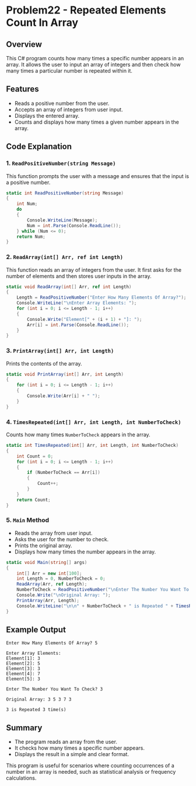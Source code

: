# Problem22 - Repeated Elements Count In Array

## Overview
This C# program counts how many times a specific number appears in an array. It allows the user to input an array of integers and then check how many times a particular number is repeated within it.

## Features
- Reads a positive number from the user.
- Accepts an array of integers from user input.
- Displays the entered array.
- Counts and displays how many times a given number appears in the array.

## Code Explanation

### 1. `ReadPositiveNumber(string Message)`
This function prompts the user with a message and ensures that the input is a positive number.
```csharp
static int ReadPositiveNumber(string Message)
{
    int Num;
    do
    {
        Console.WriteLine(Message);
        Num = int.Parse(Console.ReadLine());
    } while (Num <= 0);
    return Num;
}
```

### 2. `ReadArray(int[] Arr, ref int Length)`
This function reads an array of integers from the user. It first asks for the number of elements and then stores user inputs in the array.
```csharp
static void ReadArray(int[] Arr, ref int Length)
{
    Length = ReadPositiveNumber("Enter How Many Elements Of Array?");
    Console.WriteLine("\nEnter Array Elements: ");
    for (int i = 0; i <= Length - 1; i++)
    {
        Console.Write("Element[" + (i + 1) + "]: ");
        Arr[i] = int.Parse(Console.ReadLine());
    }
}
```

### 3. `PrintArray(int[] Arr, int Length)`
Prints the contents of the array.
```csharp
static void PrintArray(int[] Arr, int Length)
{
    for (int i = 0; i <= Length - 1; i++)
    {
        Console.Write(Arr[i] + " ");
    }
}
```

### 4. `TimesRepeated(int[] Arr, int Length, int NumberToCheck)`
Counts how many times `NumberToCheck` appears in the array.
```csharp
static int TimesRepeated(int[] Arr, int Length, int NumberToCheck)
{
    int Count = 0;
    for (int i = 0; i <= Length - 1; i++)
    {
        if (NumberToCheck == Arr[i])
        {
            Count++;
        }
    }
    return Count;
}
```

### 5. `Main` Method
- Reads the array from user input.
- Asks the user for the number to check.
- Prints the original array.
- Displays how many times the number appears in the array.
```csharp
static void Main(string[] args)
{
    int[] Arr = new int[100];
    int Length = 0, NumberToCheck = 0;
    ReadArray(Arr, ref Length);
    NumberToCheck = ReadPositiveNumber("\nEnter The Number You Want To Check?");
    Console.Write("\nOriginal Array: ");
    PrintArray(Arr, Length);
    Console.WriteLine("\n\n" + NumberToCheck + " is Repeated " + TimesRepeated(Arr, Length, NumberToCheck) + " time(s)");
}
```

## Example Output
```
Enter How Many Elements Of Array? 5

Enter Array Elements:
Element[1]: 3
Element[2]: 5
Element[3]: 3
Element[4]: 7
Element[5]: 3

Enter The Number You Want To Check? 3

Original Array: 3 5 3 7 3

3 is Repeated 3 time(s)
```

## Summary
- The program reads an array from the user.
- It checks how many times a specific number appears.
- Displays the result in a simple and clear format.

This program is useful for scenarios where counting occurrences of a number in an array is needed, such as statistical analysis or frequency calculations.


